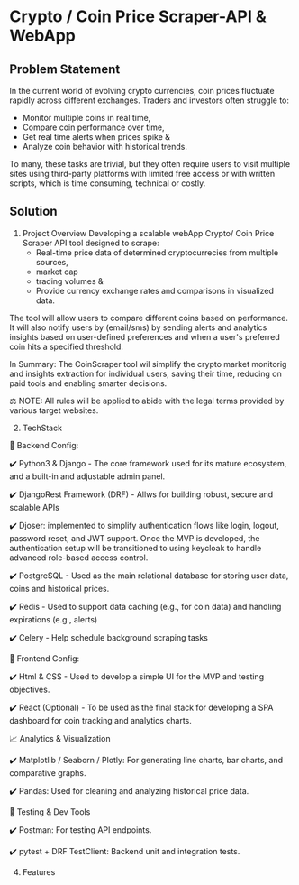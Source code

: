 # Crypto / Coin Price Scraper-API & WebApp

## Problem Statement 

In the current world of evolving crypto currencies, coin prices fluctuate rapidly across different exchanges. Traders and investors  often struggle to:
   - Monitor multiple coins in real time,
   - Compare coin performance over time, 
   - Get real time alerts when prices spike &
   - Analyze coin behavior with historical trends.  

To many, these tasks are trivial, but they often require users to visit multiple sites using third-party platforms with limited free access or with written scripts, which is time consuming, technical or costly.  

## Solution 

1. Project Overview
Developing a scalable webApp Crypto/ Coin Price Scraper API tool designed to scrape:
   - Real-time price data of determined cryptocurrecies from multiple sources,   
   - market cap 
   - trading volumes &
   - Provide currency exchange rates and comparisons in visualized data.

The tool will allow users to compare different coins based on performance. It will also notify users by (email/sms) by sending alerts and analytics insights based on user-defined preferences and when a user's preferred coin hits a specified threshold. 

In Summary: The CoinScraper tool wil simplify the crypto market monitorig and insights extraction for individual users, saving their time, reducing on paid tools and enabling smarter decisions.  


⚖️  NOTE:  All rules will be applied to abide with the legal terms provided by various target websites. 

 
2. TechStack 

 🧷 Backend Config:
   
   ✔️ Python3 & Django - The core framework used for its mature ecosystem, and a built-in and adjustable admin panel.  
   
   ✔️ DjangoRest Framework (DRF) - Allws for building robust, secure and scalable APIs
   
   ✔️ Djoser: implemented to simplify authentication flows like login, logout, password reset, and JWT support. Once the MVP is developed, the authentication setup will be transitioned to using keycloak to handle advanced role-based access control. 
   
   ✔️ PostgreSQL - Used as the main relational database for storing user data, coins and historical prices. 

   ✔️ Redis - Used to support data caching (e.g., for coin data) and handling expirations (e.g., alerts)

   ✔️ Celery - Help schedule background scraping tasks 


 🧷 Frontend Config:
   
   ✔️ Html & CSS - Used to develop a simple UI for the MVP and testing objectives.

   ✔️ React (Optional) - To be used as the final stack for developing a SPA dashboard for coin tracking and analytics charts. 


📈 Analytics & Visualization

   ✔️ Matplotlib / Seaborn / Plotly: For generating line charts, bar charts, and comparative graphs.

   ✔️ Pandas: Used for cleaning and analyzing historical price data.


🧪 Testing & Dev Tools

   ✔️ Postman: For testing API endpoints.

   ✔️ pytest + DRF TestClient: Backend unit and integration tests.


   


4. Features 

    

